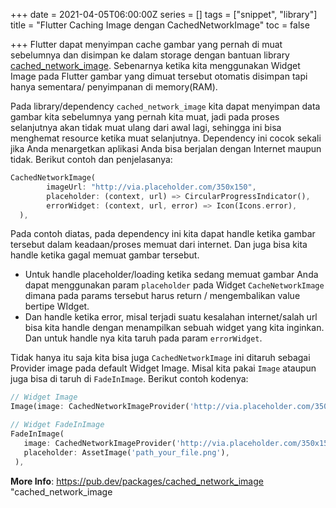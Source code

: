 +++
date = 2021-04-05T06:00:00Z
series = []
tags = ["snippet", "library"]
title = "Flutter Caching Image dengan CachedNetworkImage"
toc = false

+++
Flutter dapat menyimpan cache gambar yang pernah di muat sebelumnya dan disimpan ke dalam storage dengan bantuan library [cached_network_image](https://pub.dev/packages/cached_network_image "cached_network_image"). Sebenarnya ketika kita menggunakan Widget Image pada Flutter gambar yang dimuat tersebut otomatis disimpan tapi hanya sementara/ penyimpanan di memory(RAM).

Pada library/dependency `cached_network_image` kita dapat menyimpan data gambar kita sebelumnya yang pernah kita muat, jadi pada proses selanjutnya akan tidak muat ulang dari awal lagi, sehingga ini bisa menghemat resource ketika muat selanjutnya. Dependency ini cocok sekali jika Anda menargetkan aplikasi Anda bisa berjalan dengan Internet maupun tidak. Berikut contoh dan penjelasanya:

```dart {hl_lines=[0],linenostart=1}
CachedNetworkImage(
        imageUrl: "http://via.placeholder.com/350x150",
        placeholder: (context, url) => CircularProgressIndicator(),
        errorWidget: (context, url, error) => Icon(Icons.error),
  ),
```

Pada contoh diatas, pada dependency ini kita dapat handle ketika gambar tersebut dalam keadaan/proses memuat dari internet. Dan juga bisa kita handle ketika gagal memuat gambar tersebut.

* Untuk handle placeholder/loading ketika sedang memuat gambar Anda dapat menggunakan param `placeholder` pada Widget `CacheNetworkImage` dimana pada params tersebut harus return / mengembalikan value bertipe WIdget.
* Dan handle ketika error, misal terjadi suatu kesalahan internet/salah url bisa kita handle dengan menampilkan sebuah widget yang kita inginkan. Dan untuk handle nya kita taruh pada param `errorWidget`.

Tidak hanya itu saja kita bisa juga `CachedNetworkImage` ini ditaruh sebagai Provider image pada default Widget Image. Misal kita pakai `Image` ataupun juga bisa di taruh di `FadeInImage`. Berikut contoh kodenya:

```dart {hl_lines=[0],linenostart=1}
// Widget Image
Image(image: CachedNetworkImageProvider('http://via.placeholder.com/350x150)),

// Widget FadeInImage
FadeInImage(
   image: CachedNetworkImageProvider('http://via.placeholder.com/350x150),
   placeholder: AssetImage('path_your_file.png'),
 ),
```

**More Info**: https://pub.dev/packages/cached_network_image "cached_network_image